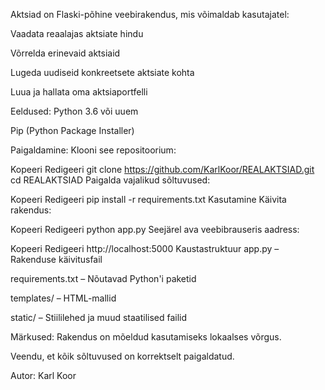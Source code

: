 Aktsiad on Flaski-põhine veebirakendus, mis võimaldab kasutajatel:​

Vaadata reaalajas aktsiate hindu

Võrrelda erinevaid aktsiaid

Lugeda uudiseid konkreetsete aktsiate kohta

Luua ja hallata oma aktsiaportfelli​

Eeldused​: 
Python 3.6 või uuem

Pip (Python Package Installer)​

Paigaldamine​: 
Klooni see repositoorium:​

Kopeeri
Redigeeri
git clone https://github.com/KarlKoor/REALAKTSIAD.git
cd REALAKTSIAD
Paigalda vajalikud sõltuvused:​

Kopeeri
Redigeeri
pip install -r requirements.txt
Kasutamine​
Käivita rakendus:​

Kopeeri
Redigeeri
python app.py
Seejärel ava veebibrauseris aadress:​

Kopeeri
Redigeeri
http://localhost:5000
Kaustastruktuur​
app.py – Rakenduse käivitusfail

requirements.txt – Nõutavad Python'i paketid

templates/ – HTML-mallid

static/ – Stiililehed ja muud staatilised failid​

Märkused:​
Rakendus on mõeldud kasutamiseks lokaalses võrgus.

Veendu, et kõik sõltuvused on korrektselt paigaldatud.​

Autor​:
Karl Koor
